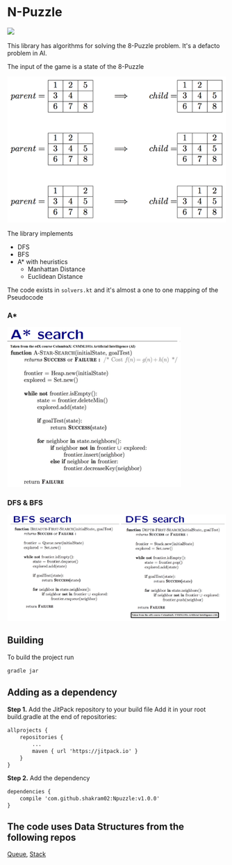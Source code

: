 # N-Puzzle

[![](https://jitpack.io/v/shakram02/Npuzzle.svg)](https://jitpack.io/#shakram02/Npuzzle)


This library has algorithms for solving the 8-Puzzle problem. It's a defacto problem in AI.

The input of the game is a state of the 8-Puzzle


![Algorithm](images/game.png)

The library implements
- DFS
- BFS
- A* with heuristics
    - Manhattan Distance
    - Euclidean Distance
    
The code exists in `solvers.kt` and it's almost a one to one mapping of the Pseudocode

### A*

![A*](images/im3.png)

### DFS & BFS

![DFS](images/im2.png)

## Building

To build the project run
```bash
gradle jar
``` 

## Adding as a dependency

**Step 1.** Add the JitPack repository to your build file
Add it in your root build.gradle at the end of repositories:
```
allprojects {
    repositories {
		...
		maven { url 'https://jitpack.io' }
	}
}
```

**Step 2.** Add the dependency
```
dependencies {
    compile 'com.github.shakram02:Npuzzle:v1.0.0'
}
```


## The code uses Data Structures from the following repos

[Queue](https://github.com/gazolla/Kotlin-Algorithm/tree/master/Queue), 
[Stack](https://github.com/gazolla/Kotlin-Algorithm/blob/master/Stack/Stack.kt)
